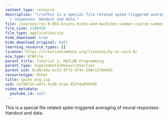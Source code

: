 ```yaml
---
content_type: resource
description: "\r\nThis is a special file related spike-triggered averaging of neural\
  \ responses: Handout and data."
file: /courses/res-9-003-brains-minds-and-machines-summer-course-summer-2015/cb79871ee4f14cd85caa452f4a859f05_spike_avg.zip
file_size: 2196430
file_type: application/zip
hide_download: true
hide_download_original: null
learning_resource_types: []
license: https://creativecommons.org/licenses/by-nc-sa/4.0/
ocw_type: OCWFile
parent_title: Tutorial 2. MATLAB Programming
parent_type: SupplementalResourceSection
parent_uid: 8cd0ca9a-ec53-9f73-3f4c-198c13784445
resourcetype: Other
title: spike_avg.zip
uid: cb79871e-e4f1-4cd8-5caa-452f4a859f05
video_metadata:
  youtube_id: null
---
```


This is a special file related spike-triggered averaging of neural responses: Handout and data.
